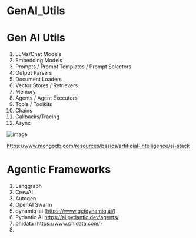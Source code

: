 # GenAI_Utils

 # Gen AI Utils
 1. LLMs/Chat Models
 2. Embedding Models
 3. Prompts / Prompt Templates / Prompt Selectors
 4. Output Parsers
 5. Document Loaders
 6. Vector Stores / Retrievers
 7. Memory
 8. Agents / Agent Executors
 9. Tools / Toolkits
 10. Chains
 11. Callbacks/Tracing
 12. Async



![image](https://github.com/user-attachments/assets/6bc9e5f6-4a2f-49f1-b624-ac110d782005)




https://www.mongodb.com/resources/basics/artificial-intelligence/ai-stack


# Agentic Frameworks
1. Langgraph
2. CrewAI
3. Autogen
4. OpenAI Swarm
5. dynamiq-ai (https://www.getdynamiq.ai/)
6. Pydantic AI https://ai.pydantic.dev/agents/
7. phidata (https://www.phidata.com/)
8. 
